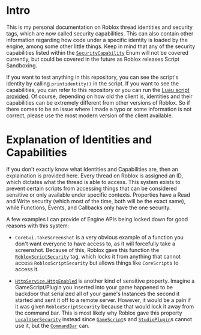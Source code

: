 # Intro
This is my personal documentation on Roblox thread identities and security tags, which are now called security capabilities. This can also contain other information regarding how code under a specific identity is loaded by the engine, among some other little things.
Keep in mind that any of the security capabilities listed within the [`SecurityCapability`](https://create.roblox.com/docs/reference/engine/enums/SecurityCapability) Enum will not be covered currently, but could be covered in the future as Roblox releases Script Sandboxing.

If you want to test anything in this repository, you can see the script's identity by calling `printidentity()` in the script. If you want to see the capabilities, you can refer to this repository or you can run the [Luau script provided](CheckCapabilities.luau).
Of course, depending on how old the client is, identities and their capabilities can be extremely different from other versions of Roblox. So if there comes to be an issue where I made a typo or some information is not correct, please use the most modern version of the client available.

# Explanation of Identities and Capabilities
If you don't exactly know what Identities and Capabilities are, then an explaination is provided here. Every thread on Roblox is assigned an ID, which dictates what the thread is able to access. This system exists to prevent certain scripts from accessing things that can be considered sensitive or only available under specific contexts.
Properties have a Read and Write security (which most of the time, both will be the exact same), while Functions, Events, and Callbacks only have the one security.

A few examples I can provide of Engine APIs being locked down for good reasons with this system:

* `CoreGui.TakeScreenshot` is a very obvious example of a function you don't want everyone to have access to, as it will forcefully take a screenshot. Because of this, Roblox gave this function the [`RobloxScriptSecurity`](Capabilities/5%20-%20RobloxScriptSecurity.md) tag, which locks it from anything that cannot access `RobloxScriptSecurity` but allows things like `CoreScript`s to access it.

* [`HttpService.HttpEnabled`](https://create.roblox.com/docs/reference/engine/classes/HttpService#HttpEnabled) is another kind of sensitive property. Imagine a GameScript/Plugin you inserted into your game happened to be backdoor that serialized all of your game's Instances the second it started and sent it off to a remote server. However, it would be a pain if it was given `RobloxScriptSecurity` because that would lock it away from the command bar. This is most likely why Roblox gave this property [`LocalUserSecurity`](Capabilities/3%20-%20LocalUserSecurity.md) instead since [`GameScript`](Identities/2%20-%20GameScript.md)s and [`StudioPlugin`](Identities/5%20-%20StudioPlugin.md)s cannot use it, but the [`CommandBar`](Identities/4%20-%20CommandBar.md) can.

